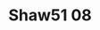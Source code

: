 # Shaw51 08
<a name="material" />
<script type="application/ld+json">

  {
    "@context": "https://schema.org/",
    "@type": "ChemicalSubstance",
    "http://purl.org/dc/terms/conformsTo":
      {
        "@type": "CreativeWork",
        "@id": "https://bioschemas.org/profiles/ChemicalSubstance/0.4-RELEASE/"
      },
    "@id": "https://egonw.github.io/nanowiki/nanowiki38.html#material",
    "name": "Shaw51 08",
    "sameAs: "http://127.0.0.1/mediawiki/index.php/Special:URIResolver/Shaw51_08"
  }
</script>

